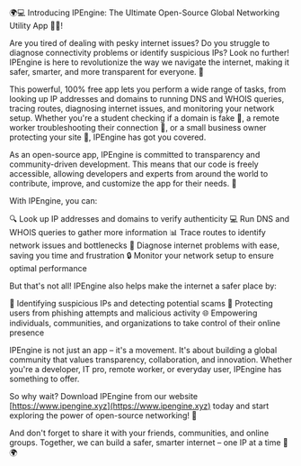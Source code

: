 🌍💻 Introducing IPEngine: The Ultimate Open-Source Global Networking Utility App 📡🔥!

Are you tired of dealing with pesky internet issues? Do you struggle to diagnose connectivity problems or identify suspicious IPs? Look no further! IPEngine is here to revolutionize the way we navigate the internet, making it safer, smarter, and more transparent for everyone. 🚀

This powerful, 100% free app lets you perform a wide range of tasks, from looking up IP addresses and domains to running DNS and WHOIS queries, tracing routes, diagnosing internet issues, and monitoring your network setup. Whether you're a student checking if a domain is fake 👀, a remote worker troubleshooting their connection 🏢, or a small business owner protecting your site 💼, IPEngine has got you covered.

As an open-source app, IPEngine is committed to transparency and community-driven development. This means that our code is freely accessible, allowing developers and experts from around the world to contribute, improve, and customize the app for their needs. 🤝

With IPEngine, you can:

🔍 Look up IP addresses and domains to verify authenticity
💻 Run DNS and WHOIS queries to gather more information
📊 Trace routes to identify network issues and bottlenecks
🔧 Diagnose internet problems with ease, saving you time and frustration
🔒 Monitor your network setup to ensure optimal performance

But that's not all! IPEngine also helps make the internet a safer place by:

🚫 Identifying suspicious IPs and detecting potential scams
💪 Protecting users from phishing attempts and malicious activity
🌐 Empowering individuals, communities, and organizations to take control of their online presence

IPEngine is not just an app – it's a movement. It's about building a global community that values transparency, collaboration, and innovation. Whether you're a developer, IT pro, remote worker, or everyday user, IPEngine has something to offer.

So why wait? Download IPEngine from our website [https://www.ipengine.xyz](https://www.ipengine.xyz) today and start exploring the power of open-source networking! 🎉

And don't forget to share it with your friends, communities, and online groups. Together, we can build a safer, smarter internet – one IP at a time 💪🌍